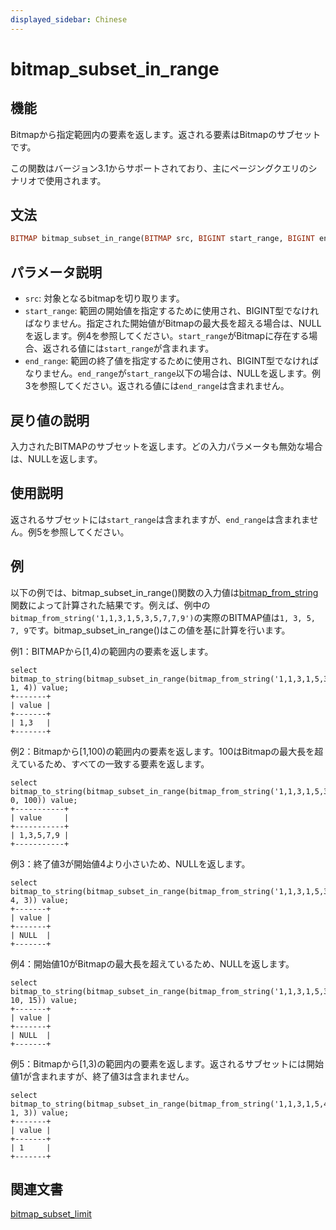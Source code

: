 ```yaml
---
displayed_sidebar: Chinese
---
```


# bitmap_subset_in_range

## 機能

Bitmapから指定範囲内の要素を返します。返される要素はBitmapのサブセットです。

この関数はバージョン3.1からサポートされており、主にページングクエリのシナリオで使用されます。

## 文法

```Haskell
BITMAP bitmap_subset_in_range(BITMAP src, BIGINT start_range, BIGINT end_range)
```

## パラメータ説明

- `src`: 対象となるbitmapを切り取ります。
- `start_range`: 範囲の開始値を指定するために使用され、BIGINT型でなければなりません。指定された開始値がBitmapの最大長を超える場合は、NULLを返します。例4を参照してください。`start_range`がBitmapに存在する場合、返される値には`start_range`が含まれます。
- `end_range`: 範囲の終了値を指定するために使用され、BIGINT型でなければなりません。`end_range`が`start_range`以下の場合は、NULLを返します。例3を参照してください。返される値には`end_range`は含まれません。

## 戻り値の説明

入力されたBITMAPのサブセットを返します。どの入力パラメータも無効な場合は、NULLを返します。

## 使用説明

返されるサブセットには`start_range`は含まれますが、`end_range`は含まれません。例5を参照してください。

## 例

以下の例では、bitmap_subset_in_range()関数の入力値は[bitmap_from_string](./bitmap_from_string.md)関数によって計算された結果です。例えば、例中の`bitmap_from_string('1,1,3,1,5,3,5,7,7,9')`の実際のBITMAP値は`1, 3, 5, 7, 9`です。bitmap_subset_in_range()はこの値を基に計算を行います。

例1：BITMAPから[1,4)の範囲内の要素を返します。

```Plaintext
select bitmap_to_string(bitmap_subset_in_range(bitmap_from_string('1,1,3,1,5,3,5,7,7,9'), 1, 4)) value;
+-------+
| value |
+-------+
| 1,3   |
+-------+
```

例2：Bitmapから[1,100)の範囲内の要素を返します。100はBitmapの最大長を超えているため、すべての一致する要素を返します。

```Plaintext
select bitmap_to_string(bitmap_subset_in_range(bitmap_from_string('1,1,3,1,5,3,5,7,7,9'), 0, 100)) value;
+-----------+
| value     |
+-----------+
| 1,3,5,7,9 |
+-----------+
```

例3：終了値3が開始値4より小さいため、NULLを返します。

```Plaintext
select bitmap_to_string(bitmap_subset_in_range(bitmap_from_string('1,1,3,1,5,3,5,7,7,9'), 4, 3)) value;
+-------+
| value |
+-------+
| NULL  |
+-------+
```

例4：開始値10がBitmapの最大長を超えているため、NULLを返します。

```Plain
select bitmap_to_string(bitmap_subset_in_range(bitmap_from_string('1,1,3,1,5,3,5,7,7,9'), 10, 15)) value;
+-------+
| value |
+-------+
| NULL  |
+-------+
```

例5：Bitmapから[1,3)の範囲内の要素を返します。返されるサブセットには開始値1が含まれますが、終了値3は含まれません。

```plaintext
select bitmap_to_string(bitmap_subset_in_range(bitmap_from_string('1,1,3,1,5,4,5,6,7,9'), 1, 3)) value;
+-------+
| value |
+-------+
| 1     |
+-------+
```

## 関連文書

[bitmap_subset_limit](./bitmap_subset_limit.md)
